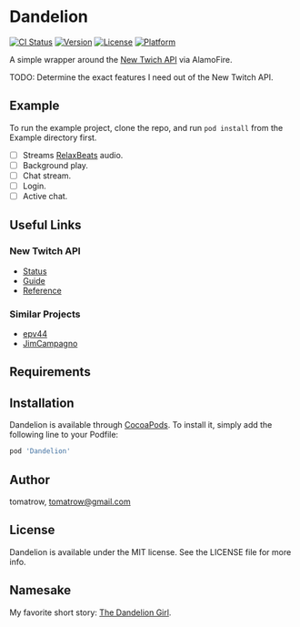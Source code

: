# Dandelion

[![CI Status](http://img.shields.io/travis/tomatrow/Dandelion.svg?style=flat)](https://travis-ci.org/tomatrow/Dandelion)
[![Version](https://img.shields.io/cocoapods/v/Dandelion.svg?style=flat)](http://cocoapods.org/pods/Dandelion)
[![License](https://img.shields.io/cocoapods/l/Dandelion.svg?style=flat)](http://cocoapods.org/pods/Dandelion)
[![Platform](https://img.shields.io/cocoapods/p/Dandelion.svg?style=flat)](http://cocoapods.org/pods/Dandelion)

A simple wrapper around the [New Twich API]() via AlamoFire. 

TODO: Determine the exact features I need out of the New Twitch API. 

## Example

To run the example project, clone the repo, and run `pod install` from the Example directory first.

- [ ] Streams [RelaxBeats](https://www.twitch.tv/relaxbeats) audio. 
- [ ] Background play. 
- [ ] Chat stream. 
- [ ] Login. 
- [ ] Active chat. 

## Useful Links

### New Twitch API
* [Status](https://devstatus.twitch.tv)
* [Guide](https://dev.twitch.tv/docs/api)
* [Reference](https://dev.twitch.tv/docs/api/reference)

### Similar Projects
* [epv44](https://github.com/epv44/TwitchAPIWrapper)
* [JimCampagno](https://github.com/JimCampagno/Twitch-iOS)

## Requirements

## Installation

Dandelion is available through [CocoaPods](http://cocoapods.org). To install
it, simply add the following line to your Podfile:

```ruby
pod 'Dandelion'
```

## Author

tomatrow, tomatrow@gmail.com

## License

Dandelion is available under the MIT license. See the LICENSE file for more info.


## Namesake

My favorite short story: [The Dandelion Girl](https://en.wikipedia.org/wiki/The_Dandelion_Girl). 